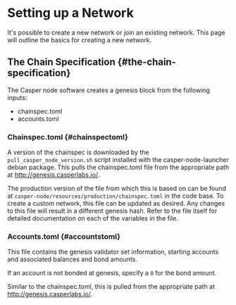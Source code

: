 # Setting up a Network

It's possible to create a new network or join an existing network. This page will outline the basics for creating a new network.

## The Chain Specification {#the-chain-specification}

The Casper node software creates a genesis block from the following inputs:

-   chainspec.toml
-   accounts.toml

### Chainspec.toml {#chainspectoml}

A version of the chainspec is downloaded by the `pull_casper_node_version.sh` script installed with the casper-node-launcher debian package. This pulls the chainspec.toml file from the appropriate path at <http://genesis.casperlabs.io/>.

The production version of the file from which this is based on can be found at `casper-node/resources/production/chainspec.toml` in the code base. To create a custom network, this file can be updated as desired. Any changes to this file will result in a different genesis hash. Refer to the file itself for detailed documentation on each of the variables in the file.

### Accounts.toml {#accountstoml}

This file contains the genesis validator set information, starting accounts and associated balances and bond amounts.

If an account is not bonded at genesis, specify a `0` for the bond amount.

Similar to the chainspec.toml, this is pulled from the appropriate path at <http://genesis.casperlabs.io/>.
